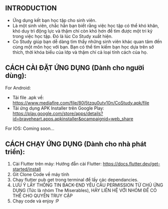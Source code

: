 ## INTRODUCTION 
* Ứng dụng kết bạn học tập cho sinh viên. 
* Là một sinh viên, chắc hẳn bạn biết rằng việc học tập có thể khó khăn,  khó duy trì động lực và thậm chí còn khó hơn để tìm được một tri kỷ trong việc học tập. Đó là lúc Co Study xuất hiện.
* Co Study giúp bạn dễ dàng tìm thấy những sinh viên khác quan tâm đến cùng một môn học với bạn. Bạn có thể tìm kiếm bạn học dựa trên sở thích, thời khóa biểu của lớp và thậm chí cả loại tính cách của họ.

## CÁCH CÀI ĐẶT ỨNG DỤNG (Dành cho người dùng):
For Android: 
* Tải file .apk về: https://www.mediafire.com/file/80j5tzqu0utv10n/CoStudy.apk/file
* Tải ứng dụng APK Installer trên Google Play: https://play.google.com/store/apps/details?id=braveheart.apps.apkinstaller&pcampaignid=web_share

For IOS: Coming soon... 

## CÁCH CHẠY ỨNG DỤNG (Dành cho nhà phát triển): 
1. Cài Flutter trên máy: Hướng đẫn cài Flutter: https://docs.flutter.dev/get-started/install
2. Git Clone Code về máy tính
3. Chạy flutter pub get trong terminal để lấy các dependancies. 
4. LƯU Ý LẤY THÔNG TIN BACK-END YÊU CẦU PERMISSION TỪ CHỦ ỨNG DỤNG (Tức là nhóm The Miserables), HÃY LIÊN HỆ VỚI NHÓM ĐỂ CÓ THỂ CHO QUYỀN TRUY CẬP
5. Chạy code và enjoy :P 
